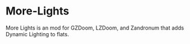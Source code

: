 # More-Lights
More Lights is an mod for GZDoom, LZDoom, and Zandronum that adds Dynamic Lighting to flats. 
